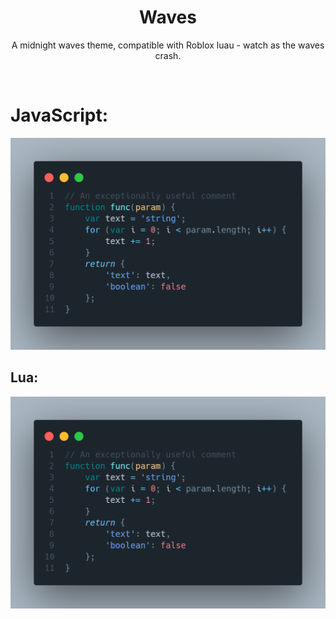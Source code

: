 <div align="center">
<h1>Waves</h1>

A midnight waves theme, compatible with Roblox luau - watch as the waves crash.
</div>

<br/>

<h1>JavaScript:</h1>
<img alt="JavaScript Example" src="https://raw.githubusercontent.com/Mullets-Gavin/Waves/master/assets/example.png"/>

<h2>Lua:</h2>
<img alt="Lua Example" src="https://raw.githubusercontent.com/Mullets-Gavin/Waves/master/assets/example.png"/>